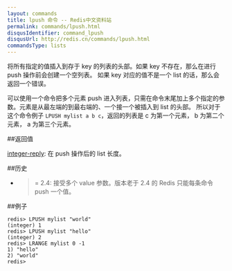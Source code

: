 ```yaml
---
layout: commands
title: lpush 命令 -- Redis中文资料站
permalink: commands/lpush.html
disqusIdentifier: command_lpush
disqusUrl: http://redis.cn/commands/lpush.html
commandsType: lists
---
```


将所有指定的值插入到存于 key 的列表的头部。如果 key 不存在，那么在进行 push 操作前会创建一个空列表。 如果 key 对应的值不是一个 list 的话，那么会返回一个错误。

可以使用一个命令把多个元素 push 进入列表，只需在命令末尾加上多个指定的参数。元素是从最左端的到最右端的、一个接一个被插入到 list 的头部。 所以对于这个命令例子 `LPUSH mylist a b c`，返回的列表是 c 为第一个元素， b 为第二个元素， a 为第三个元素。

##返回值

[integer-reply](/topics/protocol.html#integer-reply): 在 push 操作后的 list 长度。

##历史


- >= 2.4: 接受多个 value 参数。版本老于 2.4 的 Redis 只能每条命令 push 一个值。

##例子

	redis> LPUSH mylist "world"
	(integer) 1
	redis> LPUSH mylist "hello"
	(integer) 2
	redis> LRANGE mylist 0 -1
	1) "hello"
	2) "world"
	redis> 